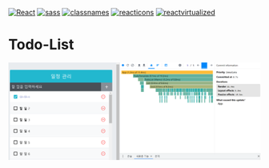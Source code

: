 [![React](https://img.shields.io/badge/react-000000?style=for-the-badge&logo=react&logoColor=white)](#) [![sass](https://img.shields.io/badge/sass-000000?style=for-the-badge&logo=sass&logoColor=white)](#) [![classnames](https://img.shields.io/badge/classnames-000000?style=for-the-badge&logo=classnames&logoColor=white)](#) [![reacticons](https://img.shields.io/badge/reacticons-000000?style=for-the-badge&logo=reacticons&logoColor=white)](#) [![reactvirtualized](https://img.shields.io/badge/reactvirtualized-000000?style=for-the-badge&logo=reactvirtualized&logoColor=white)](#)

# Todo-List

<img src="preview.png" />